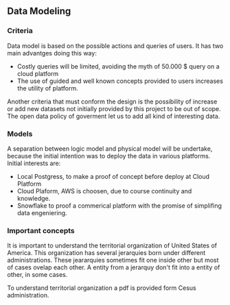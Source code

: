 ## Data Modeling

### Criteria

Data model is based on the possible actions and queries of users. It has two main advantges doing this way:
* Costly queries will be limited, avoiding the myth of 50.000 $ query on a cloud platform
* The use of guided and well known concepts provided to users increases the utility of platform.

Another criteria that must conform the design is the possibility of increase or add new datasets
not initially provided by this project to be out of scope. The open data policy of goverment let us to
add all kind of interesting data. 

### Models

A separation between logic model and physical model will be undertake, because the initial intention 
was to deploy the data in various platforms. Initial interests are:

* Local Postgress, to make a proof of concept before deploy at Cloud Platform
* Cloud Plaform, AWS is choosen, due to course continuity and knowledge.
* Snowflake to proof a commerical platform with the promise of simplifing data engeniering. 

### Important concepts

It is important to understand the territorial organization of United States of America. This organization has
several jerarquies born under different administrations. These jeararquies sometimes fit one inside other but
most of cases ovelap each other. A entity from a jerarquy don't fit into a entity of other, in some cases.

To understand territorial organization a pdf is provided form Cesus administration.
